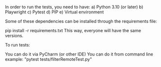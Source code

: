In order to run the tests, you need to have: a) Python 3.10 (or later) b) Playwright c) Pytest d) PIP e) Virtual environment

Some of these dependencies can be installed through the requirements file:

pip install -r requirements.txt This way, everyone will have the same versions.

To run tests:

You can do it via PyCharm (or other IDE)
You can do it from command line example: "pytest tests/filterRemoteTest.py"

